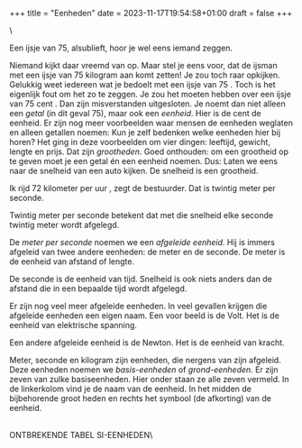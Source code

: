 +++
title = "Eenheden"
date = 2023-11-17T19:54:58+01:00
draft = false
+++

\

Een ijsje van 75, alsublieft, hoor je wel eens iemand zeggen.

Niemand kijkt daar vreemd van op. Maar stel je eens voor, dat de ijsman
met een ijsje van 75 kilogram aan komt zetten! Je zou toch raar
opkijken. Gelukkig weet iedereen wat je bedoelt met een ijsje van 75 .
Toch is het eigenlijk fout om het zo te zeggen. Je zou het moeten hebben
over een ijsje van 75 cent . Dan zijn misverstanden uitgesloten. Je
noemt dan niet alleen een *getal* (in dit geval 75), maar ook een
*eenheid*. Hier is de cent de eenheid. Er zijn nog meer voorbeelden waar
mensen de eenheden weglaten en alleen getallen noemen: Kun je zelf
bedenken welke eenheden hier bij horen? Het ging in deze voorbeelden om
vier dingen: leeftijd, gewicht, lengte en prijs. Dat zijn *grootheden*.
Goed onthouden: om een grootheid op te geven moet je een getal én een
eenheid noemen. Dus: Laten we eens naar de snelheid van een auto kijken.
De snelheid is een grootheid.

Ik rijd 72 kilometer per uur , zegt de bestuurder. Dat is twintig meter
per seconde.

Twintig meter per seconde betekent dat met die snelheid elke seconde
twintig meter wordt afgelegd.

De *meter per seconde* noemen we een *afgeleide eenheid*. Hij is immers
afgeleid van twee andere eenheden: de meter en de seconde. De meter is
de eenheid van afstand of lengte.

De seconde is de eenheid van tijd. Snelheid is ook niets anders dan de
afstand die in een bepaalde tijd wordt afgelegd.

Er zijn nog veel meer afgeleide eenheden. In veel gevallen krijgen die
afgeleide eenheden een eigen naam. Een voor beeld is de Volt. Het is de
eenheid van elektrische spanning.

Een andere afgeleide eenheid is de Newton. Het is de eenheid van kracht.

Meter, seconde en kilogram zijn eenheden, die nergens van zijn afgeleid.
Deze eenheden noemen we *basis-eenheden* of *grond-eenheden*. Er zijn
zeven van zulke basiseenheden. Hier onder staan ze alle zeven vermeld.
In de linkerkolom vind je de naam van de eenheid. In het midden de
bijbehorende groot heden en rechts het symbool (de afkorting) van de
eenheid.

\
ONTBREKENDE TABEL SI-EENHEDEN\
